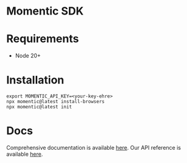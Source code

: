 # Momentic SDK

# Requirements
- Node 20+

# Installation
```
export MOMENTIC_API_KEY=<your-key-ehre>
npx momentic@latest install-browsers
npx momentic@latest init
```

# Docs
Comprehensive documentation is available [here](https://momentic-ai.notion.site/). Our API reference is available [here](https://momentic.ai/docs/cli).
